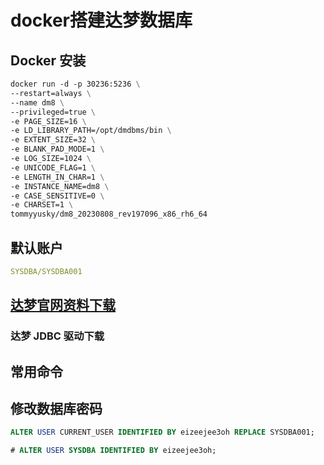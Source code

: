# docker搭建达梦数据库

## Docker 安装

```dockerfile
docker run -d -p 30236:5236 \
--restart=always \
--name dm8 \
--privileged=true \
-e PAGE_SIZE=16 \
-e LD_LIBRARY_PATH=/opt/dmdbms/bin \
-e EXTENT_SIZE=32 \
-e BLANK_PAD_MODE=1 \
-e LOG_SIZE=1024 \
-e UNICODE_FLAG=1 \
-e LENGTH_IN_CHAR=1 \
-e INSTANCE_NAME=dm8 \
-e CASE_SENSITIVE=0 \
-e CHARSET=1 \
tommyyusky/dm8_20230808_rev197096_x86_rh6_64
```

## 默认账户

```yaml
SYSDBA/SYSDBA001
```

## [达梦官网资料下载](https://eco.dameng.com/download/)

### 达梦 JDBC 驱动下载

## 常用命令

## 修改数据库密码

```sql
ALTER USER CURRENT_USER IDENTIFIED BY eizeejee3oh REPLACE SYSDBA001;

# ALTER USER SYSDBA IDENTIFIED BY eizeejee3oh;
```





